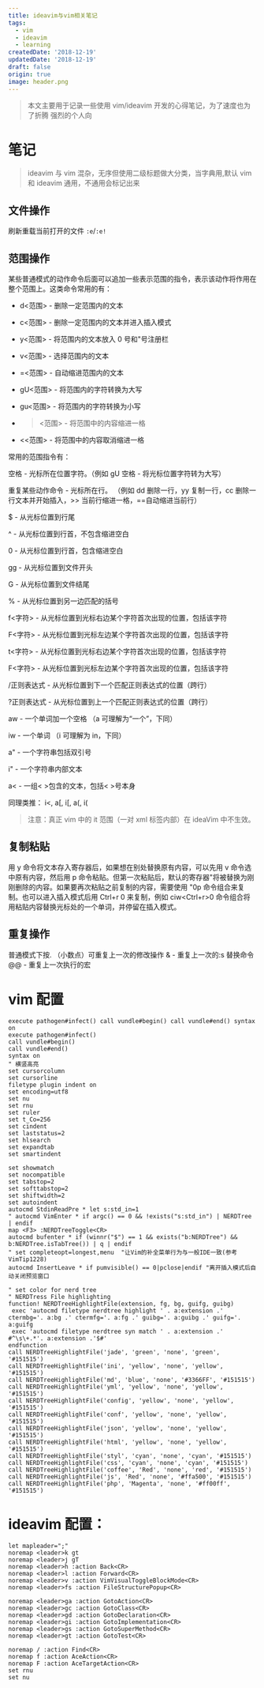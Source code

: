 ```yaml
---
title: ideavim与vim相关笔记
tags:
  - vim
  - ideavim
  - learning
createdDate: '2018-12-19'
updatedDate: '2018-12-19'
draft: false
origin: true
image: header.png
---
```


> 本文主要用于记录一些使用 vim/ideavim 开发的心得笔记，为了速度也为了折腾
> 强烈的个人向

# 笔记

> ideavim 与 vim 混杂，无序但使用二级标题做大分类，当字典用,默认 vim 和 ideavim 通用，不通用会标记出来

## 文件操作

刷新重载当前打开的文件 `:e`/`:e!`

## 范围操作

某些普通模式的动作命令后面可以追加一些表示范围的指令，表示该动作将作用在整个范围上。这类命令常用的有：

- d<范围> - 删除一定范围内的文本

- c<范围> - 删除一定范围内的文本并进入插入模式

- y<范围> - 将范围内的文本放入 0 号和"号注册栏

- v<范围> - 选择范围内的文本

- =<范围> - 自动缩进范围内的文本

- gU<范围> - 将范围内的字符转换为大写

- gu<范围> - 将范围内的字符转换为小写

- > <范围> - 将范围中的内容缩进一格

- <<范围> - 将范围中的内容取消缩进一格

常用的范围指令有：

空格 - 光标所在位置字符。（例如 gU 空格 - 将光标位置字符转为大写）

重复某些动作命令 - 光标所在行。 （例如 dd 删除一行，yy 复制一行，cc 删除一行文本并开始插入，>> 当前行缩进一格，==自动缩进当前行）

\$ - 从光标位置到行尾

^ - 从光标位置到行首，不包含缩进空白

0 - 从光标位置到行首，包含缩进空白

gg - 从光标位置到文件开头

G - 从光标位置到文件结尾

% - 从光标位置到另一边匹配的括号

f<字符> - 从光标位置到光标右边某个字符首次出现的位置，包括该字符

F<字符> - 从光标位置到光标左边某个字符首次出现的位置，包括该字符

t<字符> - 从光标位置到光标右边某个字符首次出现的位置，包括该字符

F<字符> - 从光标位置到光标左边某个字符首次出现的位置，包括该字符

/正则表达式 - 从光标位置到下一个匹配正则表达式的位置（跨行）

?正则表达式 - 从光标位置到上一个匹配正则表达式的位置（跨行）

aw - 一个单词加一个空格 （a 可理解为“一个”，下同）

iw - 一个单词 （i 可理解为 in，下同）

a" - 一个字符串包括双引号

i" - 一个字符串内部文本

a< - 一组< >包含的文本，包括< >号本身

同理类推： i<, a[, i[, a(, i(

> 注意：真正 vim 中的 it 范围（一对 xml 标签内部）在 ideaVim 中不生效。

## 复制粘贴

用 y 命令将文本存入寄存器后，如果想在别处替换原有内容，可以先用 v 命令选中原有内容，然后用 p 命令粘贴。但第一次粘贴后，默认的寄存器"将被替换为刚刚删除的内容。如果要再次粘贴之前复制的内容，需要使用 "0p 命令组合来复制。也可以进入插入模式后用 Ctrl+r 0 来复制，例如 ciw<Ctrl+r>0 命令组合将用粘贴内容替换光标处的一个单词，并停留在插入模式。

## 重复操作

普通模式下按. （小数点）可重复上一次的修改操作
& - 重复上一次的:s 替换命令
@@ - 重复上一次执行的宏

# vim 配置

```vimrc
execute pathogen#infect() call vundle#begin() call vundle#end() syntax on
execute pathogen#infect()
call vundle#begin()
call vundle#end()
syntax on
" 横竖高亮
set cursorcolumn
set cursorline
filetype plugin indent on
set encoding=utf8
set nu
set rnu
set ruler
set t_Co=256
set cindent
set laststatus=2
set hlsearch
set expandtab
set smartindent

set showmatch
set nocompatible
set tabstop=2
set softtabstop=2
set shiftwidth=2
set autoindent
autocmd StdinReadPre * let s:std_in=1
" autocmd VimEnter * if argc() == 0 && !exists("s:std_in") | NERDTree | endif
map <F3> :NERDTreeToggle<CR>
autocmd bufenter * if (winnr("$") == 1 && exists("b:NERDTree") && b:NERDTree.isTabTree()) | q | endif
" set completeopt=longest,menu	"让Vim的补全菜单行为与一般IDE一致(参考VimTip1228)
autocmd InsertLeave * if pumvisible() == 0|pclose|endif	"离开插入模式后自动关闭预览窗口

" set color for nerd tree
" NERDTress File highlighting
function! NERDTreeHighlightFile(extension, fg, bg, guifg, guibg)
 exec 'autocmd filetype nerdtree highlight ' . a:extension .' ctermbg='. a:bg .' ctermfg='. a:fg .' guibg='. a:guibg .' guifg='. a:guifg
 exec 'autocmd filetype nerdtree syn match ' . a:extension .' #^\s\+.*'. a:extension .'$#'
endfunction
call NERDTreeHighlightFile('jade', 'green', 'none', 'green', '#151515')
call NERDTreeHighlightFile('ini', 'yellow', 'none', 'yellow', '#151515')
call NERDTreeHighlightFile('md', 'blue', 'none', '#3366FF', '#151515')
call NERDTreeHighlightFile('yml', 'yellow', 'none', 'yellow', '#151515')
call NERDTreeHighlightFile('config', 'yellow', 'none', 'yellow', '#151515')
call NERDTreeHighlightFile('conf', 'yellow', 'none', 'yellow', '#151515')
call NERDTreeHighlightFile('json', 'yellow', 'none', 'yellow', '#151515')
call NERDTreeHighlightFile('html', 'yellow', 'none', 'yellow', '#151515')
call NERDTreeHighlightFile('styl', 'cyan', 'none', 'cyan', '#151515')
call NERDTreeHighlightFile('css', 'cyan', 'none', 'cyan', '#151515')
call NERDTreeHighlightFile('coffee', 'Red', 'none', 'red', '#151515')
call NERDTreeHighlightFile('js', 'Red', 'none', '#ffa500', '#151515')
call NERDTreeHighlightFile('php', 'Magenta', 'none', '#ff00ff', '#151515')

```

# ideavim 配置：

```ideavimrc
let mapleader=";"
noremap <leader>k gt
noremap <leader>j gT
noremap <leader>h :action Back<CR>
noremap <leader>l :action Forward<CR>
noremap <leader>v :action VimVisualToggleBlockMode<CR>
noremap <leader>fs :action FileStructurePopup<CR>

noremap <leader>ga :action GotoAction<CR>
noremap <leader>gc :action GotoClass<CR>
noremap <leader>gd :action GotoDeclaration<CR>
noremap <leader>gi :action GotoImplementation<CR>
noremap <leader>gs :action GotoSuperMethod<CR>
noremap <leader>gt :action GotoTest<CR>

noremap / :action Find<CR>
noremap f :action AceAction<CR>
noremap F :action AceTargetAction<CR>
set rnu
set nu
```
